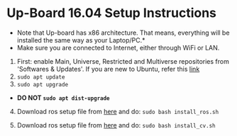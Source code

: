 # Up-Board 16.04 Setup Instructions

* Note that Up-board has x86 architecture. That means, everything will be installed the same way as your Laptop/PC.*
* Make sure you are connected to Internet, either through WiFi or LAN.

1. First: enable Main, Universe, Restricted and Multiverse repositories from 'Softwares & Updates'. If you are new to Ubuntu, refer this [link](https://help.ubuntu.com/community/Repositories/Ubuntu)
2. `sudo apt update`
3. `sudo apt upgrade`
- **DO NOT `sudo apt dist-upgrade`**

4. Download ros setup file from [here](https://chahatdeep.github.io/ubuntu-for-robotics/Up-board/Ubuntu-16.04/install_ros.sh) and do:
`sudo bash install_ros.sh`

5. Download ros setup file from [here](https://chahatdeep.github.io/ubuntu-for-robotics/Up-board/Ubuntu-16.04/install_cv.sh) and do:
`sudo bash install_cv.sh`

